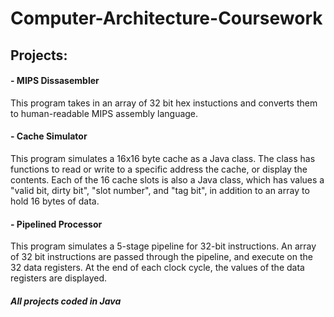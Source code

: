 # Computer-Architecture-Coursework

## Projects:
#### - MIPS Dissasembler
This program takes in an array of 32 bit hex instuctions and converts them to human-readable MIPS assembly language.
#### - Cache Simulator
This program simulates a 16x16 byte cache as a Java class.  The class has functions to read or write to a specific address the cache, or display the contents.  Each of the 16 cache slots is also a Java class, which has values a "valid bit, dirty bit", "slot number", and "tag bit", in addition to an array to hold 16 bytes of data.
#### - Pipelined Processor
This program simulates a 5-stage pipeline for 32-bit instructions.  An array of 32 bit instructions are passed through the pipeline, and execute on the 32 data registers.  At the end of each clock cycle, the values of the data registers are displayed.
    
##### All projects coded in Java